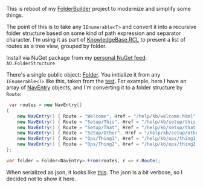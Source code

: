 This is reboot of my [FolderBuilder](https://github.com/adamfoneil/FolderBuilder) project to modernize and simplify some things.

The point of this is to take any `IEnumerable<T>` and convert it into a recursive folder structure based on some kind of path expression and separator character. I'm using it as part of [KnowledgeBase.RCL](https://github.com/adamfoneil/KnowledgeBase.RCL) to present a list of routes as a tree view, grouped by folder.

Install via NuGet package from my [personal NuGet feed](https://aosoftware.blob.core.windows.net/packages/index.json): `AO.FolderStructure`

There's a single public object: [Folder](https://github.com/adamfoneil/FolderStructure/blob/master/FolderStructure/Folder.cs). You initialize it from any `IEnumerable<T>` like this, taken from the [test](https://github.com/adamfoneil/FolderStructure/blob/master/Test/SampleStructures.cs#L10). For example, here I have an array of [NavEntry](https://github.com/adamfoneil/FolderStructure/blob/master/Test/SampleStructures.cs#L32) objects, and I'm converting it to a folder structure by `Route`:

```csharp
 var routes = new NavEntry[]
{
    new NavEntry() { Route = "Welcome", Href = "/help/kb/welcome.html" },
    new NavEntry() { Route = "Setup/This", Href = "/help/kb/setup/this.html" },
    new NavEntry() { Route = "Setup/That", Href = "/help/kb/setup/that.html" },
    new NavEntry() { Route = "Setup/Other", Href = "/help/kb/setup/other.html" },
    new NavEntry() { Route = "Ops/Thing1", Href = "/help/kb/ops/thing1.html" },
    new NavEntry() { Route = "Ops/Thing2", Href = "/help/kb/ops/thing2.html" },
};

var folder = Folder<NavEntry>.From(routes, r => r.Route);
```
When serialized as json, it looks like [this](https://github.com/adamfoneil/FolderStructure/blob/master/Test/Resources/folders.json). The json is a bit verbose, so I decided not to show it here.
